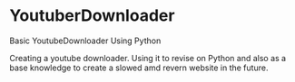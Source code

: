 # YoutuberDownloader
Basic YoutubeDownloader Using Python

Creating a youtube downloader. 
Using it to revise on Python and also as a base knowledge to create a slowed amd revern website in the future.
